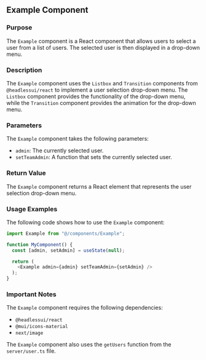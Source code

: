 ## Example Component

### Purpose
The `Example` component is a React component that allows users to select a user from a list of users. The selected user is then displayed in a drop-down menu.

### Description
The `Example` component uses the `Listbox` and `Transition` components from `@headlessui/react` to implement a user selection drop-down menu. The `Listbox` component provides the functionality of the drop-down menu, while the `Transition` component provides the animation for the drop-down menu.

### Parameters
The `Example` component takes the following parameters:

- `admin`: The currently selected user.
- `setTeamAdmin`: A function that sets the currently selected user.

### Return Value
The `Example` component returns a React element that represents the user selection drop-down menu.

### Usage Examples

The following code shows how to use the `Example` component:
```typescript
import Example from "@/components/Example";

function MyComponent() {
  const [admin, setAdmin] = useState(null);

  return (
    <Example admin={admin} setTeamAdmin={setAdmin} />
  );
}
```

### Important Notes
The `Example` component requires the following dependencies:

- `@headlessui/react`
- `@mui/icons-material`
- `next/image`

The `Example` component also uses the `getUsers` function from the `server/user.ts` file.